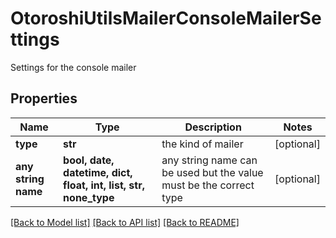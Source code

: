 # OtoroshiUtilsMailerConsoleMailerSettings

Settings for the console mailer

## Properties
Name | Type | Description | Notes
------------ | ------------- | ------------- | -------------
**type** | **str** | the kind of mailer | [optional] 
**any string name** | **bool, date, datetime, dict, float, int, list, str, none_type** | any string name can be used but the value must be the correct type | [optional]

[[Back to Model list]](../README.md#documentation-for-models) [[Back to API list]](../README.md#documentation-for-api-endpoints) [[Back to README]](../README.md)


